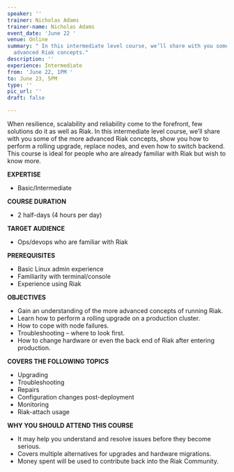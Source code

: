 ```yaml
---
speaker: ''
trainer: Nicholas Adams
trainer-name: Nicholas Adams
event_date: 'June 22 '
venue: Online
summary: " In this intermediate level course, we’ll share with you some of the more
  advanced Riak concepts."
description: ''
experience: Intermediate
from: 'June 22, 1PM '
to: June 23, 5PM
type: ''
pic_url: ''
draft: false

---
```

When resilience, scalability and reliability come to the forefront, few solutions do it as well as Riak. In this intermediate level course, we’ll share with you some of the more advanced Riak concepts, show you how to perform a rolling upgrade, replace nodes, and even how to switch backend. This course is ideal for people who are already familiar with Riak but wish to know more.

**EXPERTISE**

* Basic/Intermediate

**COURSE DURATION**

* 2 half-days (4 hours per day)

**TARGET AUDIENCE**

* Ops/devops who are familiar with Riak

**PREREQUISITES**

* Basic Linux admin experience
* Familiarity with terminal/console
* Experience using Riak

**OBJECTIVES**

* Gain an understanding of the more advanced concepts of running Riak.
* Learn how to perform a rolling upgrade on a production cluster.
* How to cope with node failures.
* Troubleshooting – where to look first.
* How to change hardware or even the back end of Riak after entering production.

**COVERS THE FOLLOWING TOPICS**

* Upgrading
* Troubleshooting
* Repairs
* Configuration changes post-deployment
* Monitoring
* Riak-attach usage

**WHY YOU SHOULD ATTEND THIS COURSE**

* It may help you understand and resolve issues before they become serious.
* Covers multiple alternatives for upgrades and hardware migrations.
* Money spent will be used to contribute back into the Riak Community.